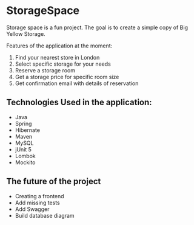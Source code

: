 # StorageSpace

Storage space is a fun project. The goal is to create a simple copy of Big Yellow Storage.

Features of the application at the moment:

1. Find your nearest store in London
2. Select specific storage for your needs
3. Reserve a storage room
4. Get a storage price for specific room size
5. Get confirmation email with details of reservation

## Technologies Used in the application:

* Java
* Spring
* Hibernate
* Maven
* MySQL
* jUnit 5   
* Lombok  
* Mockito

## The future of the project
* Creating a frontend 
* Add missing tests
* Add Swagger
* Build database diagram

